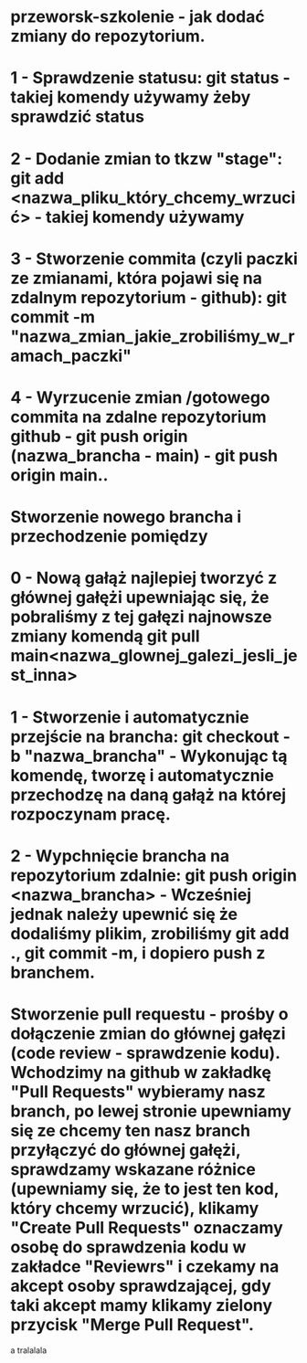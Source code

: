 # przeworsk-szkolenie - jak dodać zmiany do repozytorium.


# 1 - Sprawdzenie statusu: git status - takiej komendy używamy żeby sprawdzić status
# 2 - Dodanie zmian to tkzw "stage": git add <nazwa_pliku_który_chcemy_wrzucić> - takiej komendy używamy
# 3 - Stworzenie commita (czyli paczki ze zmianami, która pojawi się na zdalnym repozytorium - github): git commit -m "nazwa_zmian_jakie_zrobiliśmy_w_ramach_paczki"
# 4 - Wyrzucenie zmian /gotowego commita na zdalne repozytorium github - git push origin (nazwa_brancha - main) - git push origin main..


# Stworzenie nowego brancha i przechodzenie pomiędzy 

# 0 - Nową gałąż najlepiej tworzyć z głównej gałężi upewniając się, że pobraliśmy z tej gałęzi najnowsze zmiany komendą git pull main<nazwa_glownej_galezi_jesli_jest_inna>

# 1 - Stworzenie i automatycznie przejście na brancha: git checkout -b "nazwa_brancha" - Wykonując tą komendę, tworzę i automatycznie przechodzę na daną gałąż na której rozpoczynam pracę.

# 2 - Wypchnięcie brancha na repozytorium zdalnie: git push origin <nazwa_brancha> - Wcześniej jednak należy upewnić się że dodaliśmy plikim, zrobiliśmy git add ., git commit -m, i dopiero push z branchem.

# Stworzenie pull requestu - prośby o dołączenie zmian do głównej gałęzi (code review - sprawdzenie kodu). Wchodzimy na github w zakładkę "Pull Requests" wybieramy nasz branch, po lewej stronie upewniamy się ze chcemy ten nasz branch przyłączyć do głównej gałężi, sprawdzamy wskazane różnice (upewniamy się, że to jest ten kod, który chcemy wrzucić), klikamy "Create Pull Requests" oznaczamy osobę do sprawdzenia kodu w zakładce "Reviewrs" i czekamy na akcept osoby sprawdzającej, gdy taki akcept mamy klikamy zielony przycisk "Merge Pull Request".

a
tralalala